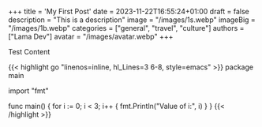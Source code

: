 +++
title = 'My First Post'
date = 2023-11-22T16:55:24+01:00
draft = false
description = "This is a description"
image = "/images/1s.webp"
imageBig = "/images/1b.webp"
categories = ["general", "travel", "culture"]
authors = ["Lama Dev"]
avatar = "/images/avatar.webp"
+++

Test Content


{{< highlight go "linenos=inline, hl_Lines=3 6-8, style=emacs" >}}
package main

import "fmt"

func main() {
    for i := 0; i < 3; i++ {
        fmt.Println("Value of i:", i)
    }
}
{{< /highlight >}}
